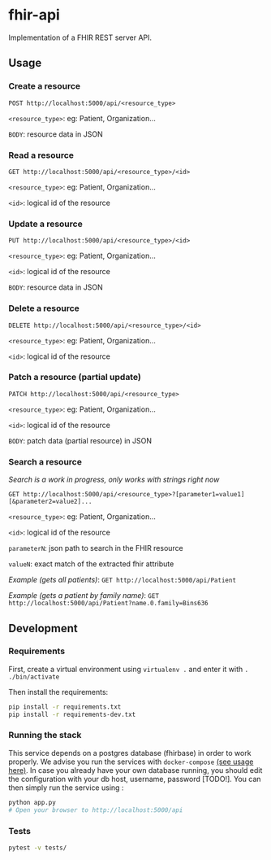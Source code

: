 # fhir-api

Implementation of a FHIR REST server API.

## Usage

### Create a resource
`POST http://localhost:5000/api/<resource_type>` 

`<resource_type>`: eg: Patient, Organization...

`BODY`: resource data in JSON

### Read a resource
`GET http://localhost:5000/api/<resource_type>/<id>` 

`<resource_type>`: eg: Patient, Organization...

`<id>`: logical id of the resource

### Update a resource
`PUT http://localhost:5000/api/<resource_type>/<id>` 

`<resource_type>`: eg: Patient, Organization...

`<id>`: logical id of the resource

`BODY`: resource data in JSON

### Delete a resource
`DELETE http://localhost:5000/api/<resource_type>/<id>` 

`<resource_type>`: eg: Patient, Organization...

`<id>`: logical id of the resource

### Patch a resource (partial update)
`PATCH http://localhost:5000/api/<resource_type>` 

`<resource_type>`: eg: Patient, Organization...

`<id>`: logical id of the resource

`BODY`: patch data (partial resource) in JSON

### Search a resource

*Search is a work in progress, only works with strings right now*

`GET http://localhost:5000/api/<resource_type>?[parameter1=value1][&parameter2=value2]...` 

`<resource_type>`: eg: Patient, Organization...

`<id>`: logical id of the resource

`parameterN`: json path to search in the FHIR resource

`valueN`: exact match of the extracted fhir attribute

_Example (gets all patients)_: `GET http://localhost:5000/api/Patient`

_Example (gets a patient by family name)_: `GET http://localhost:5000/api/Patient?name.0.family=Bins636`

## Development

### Requirements

First, create a virtual environment using `virtualenv .` and enter it with `. ./bin/activate`

Then install the requirements:

```bash
pip install -r requirements.txt
pip install -r requirements-dev.txt
```

### Running the stack

This service depends on a postgres database (fhirbase) in order to work properly. We advise you run the services with `docker-compose` [(see usage here)](../README.md). In case you already have your own database running, you should edit the configuration with your db host, username, password [TODO!]. You can then simply run the service using :
```bash
python app.py
# Open your browser to http://localhost:5000/api
```

### Tests

```bash
pytest -v tests/
```